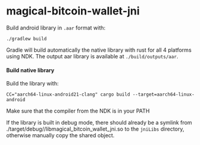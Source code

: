 # magical-bitcoin-wallet-jni

Build android library in `.aar` format with:
```
./gradlew build
```
Gradle will build automatically the native library with rust for all 4 platforms using NDK.
The output aar library is available at `./build/outputs/aar`.

#### Build native library

Build the library with:

```
CC="aarch64-linux-android21-clang" cargo build --target=aarch64-linux-android
```

Make sure that the compiler from the NDK is in your PATH

If the library is built in debug mode, there should already be a symlink from ./target/debug/<target>/libmagical\_bitcoin\_wallet\_jni.so to the `jniLibs` directory, otherwise manually copy the shared object.
